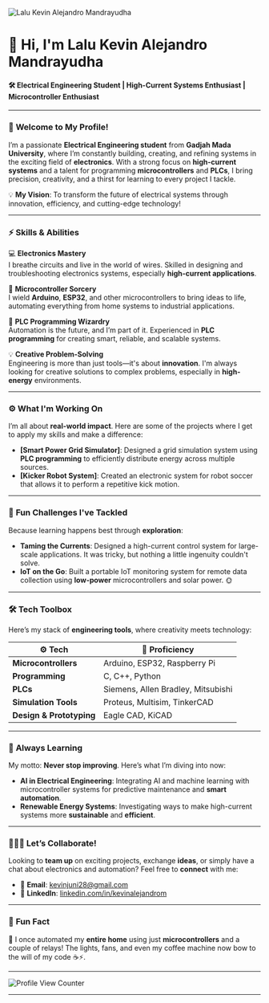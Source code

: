 <!-- Add a dynamic banner with your name and tagline -->
![Lalu Kevin Alejandro Mandrayudha](https://your-banner-link.com) <!-- Customize this banner for a sleek look -->

# 👋 Hi, I'm **Lalu Kevin Alejandro Mandrayudha**
#### 🛠️ **Electrical Engineering Student | High-Current Systems Enthusiast | Microcontroller Enthusiast**

---

### 🚀 **Welcome to My Profile!**

I’m a passionate **Electrical Engineering student** from **Gadjah Mada University**, where I’m constantly building, creating, and refining systems in the exciting field of **electronics**. With a strong focus on **high-current systems** and a talent for programming **microcontrollers** and **PLCs**, I bring precision, creativity, and a thirst for learning to every project I tackle.

💡 **My Vision**: To transform the future of electrical systems through innovation, efficiency, and cutting-edge technology!

---

### ⚡ **Skills & Abilities**

💻 **Electronics Mastery**  
I breathe circuits and live in the world of wires. Skilled in designing and troubleshooting electronics systems, especially **high-current applications**.

🧠 **Microcontroller Sorcery**  
I wield **Arduino**, **ESP32**, and other microcontrollers to bring ideas to life, automating everything from home systems to industrial applications.

🤖 **PLC Programming Wizardry**  
Automation is the future, and I’m part of it. Experienced in **PLC programming** for creating smart, reliable, and scalable systems.

💡 **Creative Problem-Solving**  
Engineering is more than just tools—it's about **innovation**. I'm always looking for creative solutions to complex problems, especially in **high-energy** environments.

---

### ⚙️ **What I'm Working On**
I’m all about **real-world impact**. Here are some of the projects where I get to apply my skills and make a difference:

- **[Smart Power Grid Simulator]**: Designed a grid simulation system using **PLC programming** to efficiently distribute energy across multiple sources.
- **[Kicker Robot System]**: Created an electronic system for robot soccer that allows it to perform a repetitive kick motion.

---

### 🎯 **Fun Challenges I've Tackled**  
Because learning happens best through **exploration**:

- **Taming the Currents**: Designed a high-current control system for large-scale applications. It was tricky, but nothing a little ingenuity couldn't solve.
- **IoT on the Go**: Built a portable IoT monitoring system for remote data collection using **low-power** microcontrollers and solar power. 🌞

---

### 🛠️ **Tech Toolbox**

Here’s my stack of **engineering tools**, where creativity meets technology:

| ⚙️ **Tech**            | 🎯 **Proficiency**                   |
|------------------------|--------------------------------------|
| **Microcontrollers**    | Arduino, ESP32, Raspberry Pi        |
| **Programming**         | C, C++, Python                      |
| **PLCs**                | Siemens, Allen Bradley, Mitsubishi  |
| **Simulation Tools**    | Proteus, Multisim, TinkerCAD        |
| **Design & Prototyping**| Eagle CAD, KiCAD                    |

---

### 🌱 **Always Learning**

My motto: **Never stop improving**. Here’s what I’m diving into now:

- **AI in Electrical Engineering**: Integrating AI and machine learning with microcontroller systems for predictive maintenance and **smart automation**.
- **Renewable Energy Systems**: Investigating ways to make high-current systems more **sustainable** and **efficient**.

---

### 🧑‍🤝‍🧑 **Let’s Collaborate!**

Looking to **team up** on exciting projects, exchange **ideas**, or simply have a chat about electronics and automation? Feel free to **connect** with me:

- 📧 **Email**: [kevinjuni28@gmail.com](mailto:kevinjuni28@gmail.com)
- 💼 **LinkedIn**: [linkedin.com/in/kevinalejandrom](https://linkedin.com/in/kevinalejandrom)

---

### 🎉 **Fun Fact**  
🔌 I once automated my **entire home** using just **microcontrollers** and a couple of relays! The lights, fans, and even my coffee machine now bow to the will of my code ☕⚡.

---

![Profile View Counter](https://komarev.com/ghpvc/?username=yourusername&label=Visitors&color=brightgreen&style=flat-square)

---


